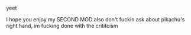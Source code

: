 yeet

I hope you enjoy my SECOND MOD
also don't fuckin ask about pikachu's right hand, im fucking done with the crititcism

